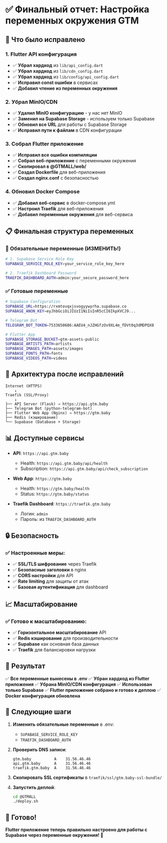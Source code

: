 # ✅ Финальный отчет: Настройка переменных окружения GTM

## 🔧 Что было исправлено

### 1. Flutter API конфигурация
- ✅ **Убрал хардкод** из `lib/api_config.dart`
- ✅ **Убрал хардкод** из `lib/cdn_config.dart`
- ✅ **Убрал хардкод** из `lib/config/api_config.dart`
- ✅ **Исправил const ошибки** в сервисах
- ✅ **Добавил чтение из переменных окружения**

### 2. Убрал MinIO/CDN
- ✅ **Удалил MinIO конфигурацию** - у нас нет MinIO
- ✅ **Заменил на Supabase Storage** - используем только Supabase
- ✅ **Обновил все URL** для работы с Supabase Storage
- ✅ **Исправил пути к файлам** в CDN конфигурации

### 3. Собрал Flutter приложение
- ✅ **Исправил все ошибки компиляции**
- ✅ **Собрал веб-приложение** с переменными окружения
- ✅ **Скопировал в @GTMALL/web/**
- ✅ **Создал Dockerfile** для веб-приложения
- ✅ **Создал nginx.conf** с безопасностью

### 4. Обновил Docker Compose
- ✅ **Добавил веб-сервис** в docker-compose.yml
- ✅ **Настроил Traefik** для веб-приложения
- ✅ **Добавил переменные окружения** для веб-сервиса

## 📋 Финальная структура переменных

### 🔑 Обязательные переменные (ИЗМЕНИТЬ!)
```bash
# 1. Supabase Service Role Key
SUPABASE_SERVICE_ROLE_KEY=your_service_role_key_here

# 2. Traefik Dashboard Password
TRAEFIK_DASHBOARD_AUTH=admin:your_secure_password_here
```

### ✅ Готовые переменные
```bash
# Supabase Configuration
SUPABASE_URL=https://rxmtovqxjsvogyywyrha.supabase.co
SUPABASE_ANON_KEY=eyJhbGciOiJIUzI1NiIsInR5cCI6IkpXVCJ9...

# Telegram Bot
TELEGRAM_BOT_TOKEN=7533650686:AAEU4_nJZHGfzOv9XL4m_fDVt0q3dMDPQX8

# Flutter App
SUPABASE_STORAGE_BUCKET=gtm-assets-public
SUPABASE_ARTISTS_PATH=artists
SUPABASE_IMAGES_PATH=assets/images
SUPABASE_FONTS_PATH=fonts
SUPABASE_VIDEOS_PATH=videos
```

## 🚀 Архитектура после исправлений

```
Internet (HTTPS)
    ↓
Traefik (SSL/Proxy)
    ↓
├── API Server (Flask) → https://api.gtm.baby
├── Telegram Bot (python-telegram-bot)
├── Flutter Web App (Nginx) → https://gtm.baby
├── Redis (кэширование)
└── Supabase (Database + Storage)
```

## 📊 Доступные сервисы

- **API**: `https://api.gtm.baby`
  - Health: `https://api.gtm.baby/api/health`
  - Subscription: `https://api.gtm.baby/api/check_subscription`

- **Web App**: `https://gtm.baby`
  - Health: `https://gtm.baby/health`
  - Status: `https://gtm.baby/status`

- **Traefik Dashboard**: `https://traefik.gtm.baby`
  - Логин: `admin`
  - Пароль: из `TRAEFIK_DASHBOARD_AUTH`

## 🔒 Безопасность

### ✅ Настроенные меры:
- ✅ **SSL/TLS шифрование** через Traefik
- ✅ **Безопасные заголовки** в nginx
- ✅ **CORS настройки** для API
- ✅ **Rate limiting** для защиты от атак
- ✅ **Базовая аутентификация** для dashboard

## 📈 Масштабирование

### ✅ Готово к масштабированию:
- ✅ **Горизонтальное масштабирование** API
- ✅ **Redis кэширование** для производительности
- ✅ **Supabase** как основная база данных
- ✅ **Traefik** для балансировки нагрузки

## 🎯 Результат

✅ **Все переменные вынесены в .env**
✅ **Убран хардкод из Flutter приложения**
✅ **Убрана MinIO/CDN конфигурация**
✅ **Использован только Supabase**
✅ **Flutter приложение собрано и готово к деплою**
✅ **Docker конфигурация обновлена**

## 📝 Следующие шаги

1. **Изменить обязательные переменные** в .env:
   - `SUPABASE_SERVICE_ROLE_KEY`
   - `TRAEFIK_DASHBOARD_AUTH`

2. **Проверить DNS записи**:
   ```
   gtm.baby          A    31.56.46.46
   api.gtm.baby      A    31.56.46.46
   traefik.gtm.baby  A    31.56.46.46
   ```

3. **Скопировать SSL сертификаты** в `traefik/ssl/gtm.baby-ssl-bundle/`

4. **Запустить деплой**:
   ```bash
   cd @GTMALL
   ./deploy.sh
   ```

## 🎉 Готово!

**Flutter приложение теперь правильно настроено для работы с Supabase через переменные окружения! 🚀** 